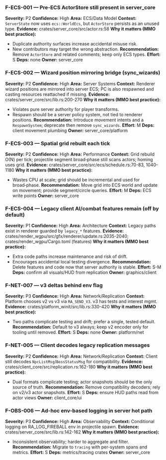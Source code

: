 ### F-ECS-001 — Pre‑ECS ActorStore still present in server_core
**Severity:** P2  **Confidence:** High  **Area:** ECS/Data Model
**Context:** `ServerState` now uses `ecs::WorldEcs`, but `ActorStore` persists as an unused type.
**Evidence:** crates/server_core/src/actor.rs:58
**Why it matters (MMO best practice):**
- Duplicate authority surfaces increase accidental misuse risk.
- New contributors may target the wrong abstraction.
**Recommendation:** Remove `ActorStore` and related comments; keep only ECS types.
**Effort:** S  **Deps:** none  **Owner:** server_core

### F-ECS-002 — Wizard position mirroring bridge (sync_wizards)
**Severity:** P2  **Confidence:** High  **Area:** Server Systems
**Context:** Renderer wizard positions are mirrored into server ECS; PC is also respawned and casting resources reattached if missing.
**Evidence:** crates/server_core/src/lib.rs:200-270
**Why it matters (MMO best practice):**
- Violates pure server authority for player transforms.
- Respawn should be a server policy system, not tied to renderer positions.
**Recommendation:** Introduce movement intents and a `RespawnSystem`; deprecate then remove `sync_wizards`.
**Effort:** M  **Deps:** client movement plumbing  **Owner:** server_core/platform

### F-ECS-003 — Spatial grid rebuilt each tick
**Severity:** P2  **Confidence:** High  **Area:** Performance
**Context:** Grid rebuild O(N) per tick; projectile segment broad‑phase still scans actors; homing uses grid.
**Evidence:** crates/server_core/src/ecs/schedule.rs:70-83, 1040-1180
**Why it matters (MMO best practice):**
- Wastes CPU at scale; grid should be incremental and used for broad‑phase.
**Recommendation:** Move grid into ECS world and update on movement; provide segment/circle queries.
**Effort:** M  **Deps:** ECS write points  **Owner:** server_core

### F-ECS-004 — Legacy client AI/combat features remain (off by default)
**Severity:** P1  **Confidence:** High  **Area:** Architecture
**Context:** Legacy paths exist in renderer guarded by `legacy_*` features.
**Evidence:** crates/render_wgpu/src/gfx/renderer/update.rs:2035-2040; crates/render_wgpu/Cargo.toml (features)
**Why it matters (MMO best practice):**
- Extra code paths increase maintenance and risk of drift.
- Encourages accidental local testing divergence.
**Recommendation:** Delete features and code now that server authority is stable.
**Effort:** S-M  **Deps:** confirm all visuals/HUD from replication  **Owner:** graphics/client

### F-NET-007 — v3 deltas behind env flag
**Severity:** P3  **Confidence:** High  **Area:** Network/Replication
**Context:** Platform chooses v2 vs v3 via `RA_SEND_V3`. v3 has tests and interest mgmt.
**Evidence:** crates/platform_winit/src/lib.rs:330-420
**Why it matters (MMO best practice):**
- Two paths complicate testing and drift; prefer a single, tested default.
**Recommendation:** Default to v3 always; keep v2 encoder only for tooling until removed.
**Effort:** S  **Deps:** none  **Owner:** platform/net

### F-NET-005 — Client decodes legacy replication messages
**Severity:** P2  **Confidence:** High  **Area:** Network/Replication
**Context:** Client still decodes `NpcListMsg`/`BossStatusMsg` for compatibility.
**Evidence:** crates/client_core/src/replication.rs:162-180
**Why it matters (MMO best practice):**
- Dual formats complicate testing; actor snapshots should be the only source of truth.
**Recommendation:** Remove compatibility decoders; rely on v2/v3 actor snapshots.
**Effort:** S  **Deps:** ensure HUD paths read from actor views  **Owner:** client_core/ui

### F-OBS-006 — Ad-hoc env-based logging in server hot path
**Severity:** P3  **Confidence:** High  **Area:** Observability
**Context:** Conditional logging on RA_LOG_FIREBALL env in projectile spawn.
**Evidence:** crates/server_core/src/lib.rs:142-162
**Why it matters (MMO best practice):**
- Inconsistent observability; harder to aggregate and filter.
**Recommendation:** Migrate to `tracing` with per-system spans and metrics.
**Effort:** S  **Deps:** metrics/tracing crates  **Owner:** server_core
